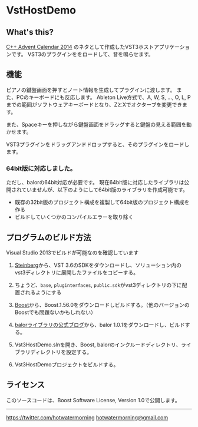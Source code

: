# VstHostDemo

## What's this?

[C++ Advent Calendar 2014](http://hwm.hatenablog.com/entry/2014/12/01/233320) のネタとして作成したVST3ホストアプリケーションです。
VST3のプラグインををロードして、音を鳴らせます。

## 機能 

ピアノの鍵盤画面を押すとノート情報を生成してプラグインに渡します。
また、PCのキーボードにも反応します。
Ableton Live方式で、A, W, S, ..., O, L, Pまでの範囲がソフトウェアキーボードとなり、ZとXでオクターブを変更できます。

また、Spaceキーを押しながら鍵盤画面をドラッグすると鍵盤の見える範囲を動かせます。

VST3プラグインをドラッグアンドドロップすると、そのプラグインをロードします。

### 64bit版に対応しました。

ただし、balorの64bit対応が必要です。
現在64bit版に対応したライブラリは公開されていませんが、以下のようにして64bit版のライブラリを作成可能です。

 * 既存の32bit版のプロジェクト構成を複製して64bit版のプロジェクト構成を作る
 * ビルドしていくつかのコンパイルエラーを取り除く

## プログラムのビルド方法

Visual Studio 2013でビルドが可能なのを確認しています

1. [Steinberg](http://japan.steinberg.net/)から、VST 3.6のSDKをダウンロードし、ソリューション内のvst3ディレクトリに展開したファイルをコピーする。
 1. ちょうど、`base`, `pluginterfaces`, `public.sdk`がvst3ディレクトリの下に配置されるようにする

2. [Boost](http://www.boost.org/)から、Boost.1.56.0をダウンロードしビルドする。（他のバージョンのBoostでも問題ないかもしれない）

3. [balorライブラリの公式ブログ](http://d.hatena.ne.jp/syanji/20110731/1312105612)から、balor 1.0.1をダウンロードし、ビルドする。

4. Vst3HostDemo.slnを開き、Boost, balorのインクルードディレクトリ、ライブラリディレクトリを設定する。

5. Vst3HostDemoプロジェクトをビルドする。

## ライセンス

このソースコードは、Boost Software License, Version 1.0で公開します。

-----

https://twitter.com/hotwatermorning
hotwatermorning@gmail.com
